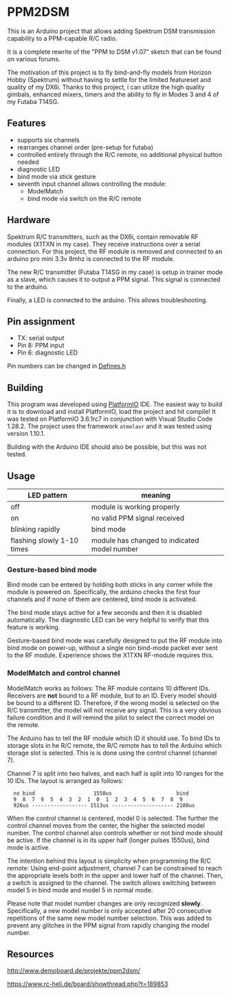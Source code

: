 PPM2DSM
=======

This is an Arduino project that allows adding Spektrum DSM transmission capability to a PPM-capable R/C radio.

It is a complete rewrite of the "PPM to DSM v1.07" sketch that can be found on various forums.

The motivation of this project is to fly bind-and-fly models from Horizon Hobby (Spektrum) without having to settle for the limited featureset and quality of my DX6i. Thanks to this project, i can utilize the high quality gimbals, enhanced mixers, timers and the ability to fly in Modes 3 and 4 of my Futaba T14SG.

Features
--------

- supports six channels
- rearranges channel order (pre-setup for futaba)
- controlled entirely through the R/C remote, no additional physical button needed
- diagnostic LED
- bind mode via stick gesture
- seventh input channel allows controlling the module:
  - ModelMatch
  - bind mode via switch on the R/C remote

Hardware
--------

Spektrum R/C transmitters, such as the DX6i, contain removable RF modules (X1TXN in my case). They receive instructions over a serial connection. For this project, the RF module is removed and connected to an arduino pro mini 3.3v 8mhz is connected to the RF module.

The new R/C transmitter (Futaba T14SG in my case) is setup in trainer mode as a slave, which causes it to output a PPM signal. This signal is connected to the arduino.

Finally, a LED is connected to the arduino. This allows troubleshooting.

Pin assignment
--------------

- TX: serial output
- Pin 8: PPM input
- Pin 6: diagnostic LED

Pin numbers can be changed in [Defines.h](src/Defines.h)


Building
--------

This program was developed using [PlatformIO](https://platformio.org/) IDE. The easiest way to build it is to download and install PlatformIO, load the project and hit compile! It was tested on PlatformIO 3.6.1rc7 in conjunction with Visual Studio Code 1.28.2. The project uses the framework `atmelavr` and it was tested using version 1.10.1.

Building with the Arduino IDE should also be possible, but this was not tested.


Usage
-----

| LED pattern               | meaning                                     |
| --------------------------|---------------------------------------------|
| off                       | module is working properly                  |
| on                        | no valid PPM signal received                |
| blinking rapidly          | bind mode                                   |
| flashing slowly 1-10 times | module has changed to indicated model number|


### Gesture-based bind mode

Bind mode can be entered by holding both sticks in any corner while the module is powered on. Specifically, the arduino checks the first four channels and if none of them are centered, bind mode is activated.

The bind mode stays active for a few seconds and then it is disabled automatically. The diagnostic LED can be very helpful to verify that this feature is working.

Gesture-based bind mode was carefully designed to put the RF module into bind mode on power-up, without a single non bind-mode packet ever sent to the RF module. Experience shows the X1TXN RF-module requires this.

### ModelMatch and control channel

ModelMatch works as follows:
The RF module contains 10 different IDs. Receivers are **not** bound to a RF module, but to an ID. Every model should be bound to a different ID. Therefore, if the wrong model is selected on the R/C transmitter, the model will not receive any signal. This is a very obvious failure condition and it will remind the pilot to select the correct model on the remote.

The Arduino has to tell the RF module which ID it should use. To bind IDs to storage slots in he R/C remote, the R/C remote has to tell the Arduino which storage slot is selected. This is is done using the control channel (channel 7).

Channel 7 is split into two halves, and each half is split into 10 ranges for the 10 IDs. The layout is arranged as follows:

      no bind                   1550us                     bind
      9  8  7  6  5  4  3  2  1  0  1  2  3  4  5  6  7  8  9
      926us ------------------ 1513us -------------------- 2100us


When the control channel is centered, model 0 is selected. The further the control channel moves from the center, the higher the selected model number.
The control channel also controls whether or not bind mode should be active. If the channel is in its upper half (longer pulses 1550us), bind mode is active.

The intention behind this layout is simplicity when programming the R/C remote: Using end-point adjustment, channel 7 can be constrained to reach the appropriate levels both in the upper and lower half of the channel. Then, a switch is assigned to the channel. The switch allows switching between model 5 in bind mode and model 5 in normal mode.

Please note that model number changes are only recognized **slowly**. Specifically, a new model number is only accepted after 20 consecutive repetitions of the same new model number selection. This was added to prevent any glitches in the PPM signal from rapidly changing the model number.

Resources
---------

http://www.demoboard.de/projekte/ppm2dsm/

https://www.rc-heli.de/board/showthread.php?t=189853

